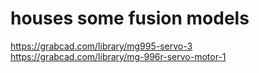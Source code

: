 # houses some fusion models 


https://grabcad.com/library/mg995-servo-3
https://grabcad.com/library/mg-996r-servo-motor-1
